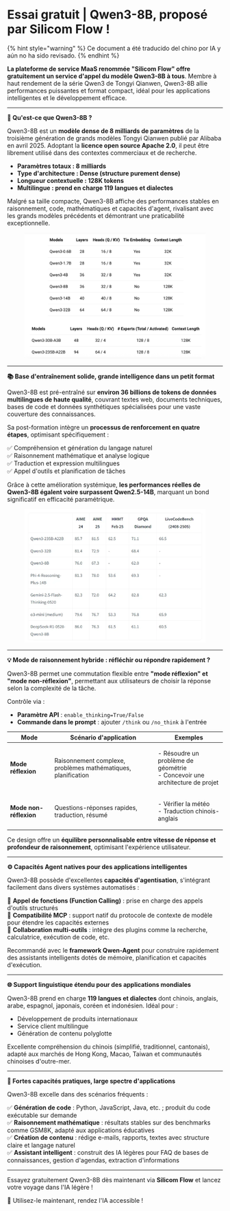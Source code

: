 # Essai gratuit | Qwen3-8B, proposé par Silicom Flow !


{% hint style="warning" %}
Ce document a été traducido del chino por IA y aún no ha sido revisado.
{% endhint %}




**La plateforme de service MaaS renommée "Silicom Flow" offre gratuitement un service d'appel du modèle Qwen3-8B à tous**. Membre à haut rendement de la série Qwen3 de Tongyi Qianwen, Qwen3-8B allie performances puissantes et format compact, idéal pour les applications intelligentes et le développement efficace.

***

**🚀 Qu'est-ce que Qwen3-8B ?**

Qwen3-8B est un **modèle dense de 8 milliards de paramètres** de la troisième génération de grands modèles Tongyi Qianwen publié par Alibaba en avril 2025. Adoptant la **licence open source Apache 2.0**, il peut être librement utilisé dans des contextes commerciaux et de recherche.

* **Paramètres totaux : 8 milliards**
* **Type d'architecture : Dense (structure purement dense)**
* **Longueur contextuelle : 128K tokens**
* **Multilingue : prend en charge 119 langues et dialectes**

Malgré sa taille compacte, Qwen3-8B affiche des performances stables en raisonnement, code, mathématiques et capacités d'agent, rivalisant avec les grands modèles précédents et démontrant une praticabilité exceptionnelle.

<figure><img src="../../../.gitbook/assets/image.png" alt=""><figcaption></figcaption></figure>

***

**📚 Base d'entraînement solide, grande intelligence dans un petit format**

Qwen3-8B est pré-entraîné sur **environ 36 billions de tokens de données multilingues de haute qualité**, couvrant textes web, documents techniques, bases de code et données synthétiques spécialisées pour une vaste couverture des connaissances.

Sa post-formation intègre un **processus de renforcement en quatre étapes**, optimisant spécifiquement :

✅ Compréhension et génération du langage naturel  
✅ Raisonnement mathématique et analyse logique  
✅ Traduction et expression multilingues  
✅ Appel d'outils et planification de tâches  

Grâce à cette amélioration systémique, **les performances réelles de Qwen3-8B égalent voire surpassent Qwen2.5-14B**, marquant un bond significatif en efficacité paramétrique.

<figure><img src="../../../.gitbook/assets/image (1).png" alt=""><figcaption></figcaption></figure>

***

**💡 Mode de raisonnement hybride : réfléchir ou répondre rapidement ?**

Qwen3-8B permet une commutation flexible entre **"mode réflexion" et "mode non-réflexion"**, permettant aux utilisateurs de choisir la réponse selon la complexité de la tâche.

Contrôle via :

* **Paramètre API** : `enable_thinking=True/False`
* **Commande dans le prompt** : ajouter `/think` ou `/no_think` à l'entrée

| Mode           | Scénario d'application          | Exemples                             |
| -------------- | ------------------------------- | ------------------------------------ |
| **Mode réflexion** | Raisonnement complexe, problèmes mathématiques, planification | <p>- Résoudre un problème de géométrie<br>- Concevoir une architecture de projet</p> |
| **Mode non-réflexion** | Questions-réponses rapides, traduction, résumé | <p>- Vérifier la météo<br>- Traduction chinois-anglais</p> |

Ce design offre un **équilibre personnalisable entre vitesse de réponse et profondeur de raisonnement**, optimisant l'expérience utilisateur.

***

**⚙️ Capacités Agent natives pour des applications intelligentes**

Qwen3-8B possède d'excellentes **capacités d'agentisation**, s'intégrant facilement dans divers systèmes automatisés :

🔹 **Appel de fonctions (Function Calling)** : prise en charge des appels d'outils structurés  
🔹 **Compatibilité MCP** : support natif du protocole de contexte de modèle pour étendre les capacités externes  
🔹 **Collaboration multi-outils** : intègre des plugins comme la recherche, calculatrice, exécution de code, etc.

Recommandé avec le **framework Qwen-Agent** pour construire rapidement des assistants intelligents dotés de mémoire, planification et capacités d'exécution.

***

**🌐 Support linguistique étendu pour des applications mondiales**

Qwen3-8B prend en charge **119 langues et dialectes** dont chinois, anglais, arabe, espagnol, japonais, coréen et indonésien. Idéal pour :

- Développement de produits internationaux  
- Service client multilingue  
- Génération de contenu polyglotte  

Excellente compréhension du chinois (simplifié, traditionnel, cantonais), adapté aux marchés de Hong Kong, Macao, Taiwan et communautés chinoises d'outre-mer.

***

**🧠 Fortes capacités pratiques, large spectre d'applications**

Qwen3-8B excelle dans des scénarios fréquents :

✅ **Génération de code** : Python, JavaScript, Java, etc. ; produit du code exécutable sur demande  
✅ **Raisonnement mathématique** : résultats stables sur des benchmarks comme GSM8K, adapté aux applications éducatives  
✅ **Création de contenu** : rédige e-mails, rapports, textes avec structure claire et langage naturel  
✅ **Assistant intelligent** : construit des IA légères pour FAQ de bases de connaissances, gestion d'agendas, extraction d'informations  

***

Essayez gratuitement Qwen3-8B dès maintenant via **Silicom Flow** et lancez votre voyage dans l'IA légère !  

📘 Utilisez-le maintenant, rendez l'IA accessible !